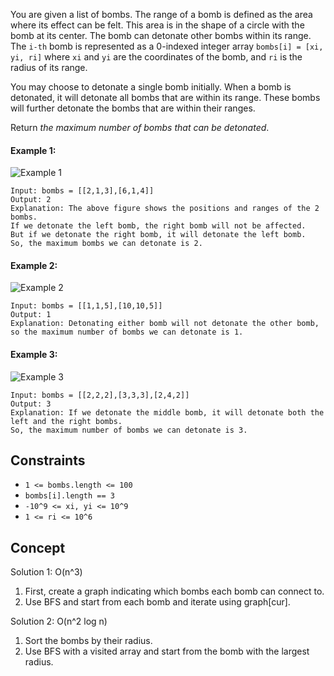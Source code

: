 You are given a list of bombs. The range of a bomb is defined as the area where its effect can be felt. This area is in the shape of a circle with the bomb at its center. The bomb can detonate other bombs within its range. The `i-th` bomb is represented as a 0-indexed integer array `bombs[i] = [xi, yi, ri]` where `xi` and `yi` are the coordinates of the bomb, and `ri` is the radius of its range.

You may choose to detonate a single bomb initially. When a bomb is detonated, it will detonate all bombs that are within its range. These bombs will further detonate the bombs that are within their ranges.

Return *the maximum number of bombs that can be detonated*.

#### Example 1:

![Example 1](https://assets.leetcode.com/uploads/2021/11/22/example1drawio.png)
```plaintext
Input: bombs = [[2,1,3],[6,1,4]]
Output: 2
Explanation: The above figure shows the positions and ranges of the 2 bombs.
If we detonate the left bomb, the right bomb will not be affected.
But if we detonate the right bomb, it will detonate the left bomb.
So, the maximum bombs we can detonate is 2.
```

#### Example 2:

![Example 2](https://assets.leetcode.com/uploads/2021/11/22/example2drawio.png)
```plaintext
Input: bombs = [[1,1,5],[10,10,5]]
Output: 1
Explanation: Detonating either bomb will not detonate the other bomb, so the maximum number of bombs we can detonate is 1.
```

#### Example 3:

![Example 3](https://assets.leetcode.com/uploads/2021/11/22/example3drawio.png)
```plaintext
Input: bombs = [[2,2,2],[3,3,3],[2,4,2]]
Output: 3
Explanation: If we detonate the middle bomb, it will detonate both the left and the right bombs.
So, the maximum number of bombs we can detonate is 3.
```

## Constraints

- `1 <= bombs.length <= 100`
- `bombs[i].length == 3`
- `-10^9 <= xi, yi <= 10^9`
- `1 <= ri <= 10^6`

## Concept
Solution 1: O(n^3)
1. First, create a graph indicating which bombs each bomb can connect to.
2. Use BFS and start from each bomb and iterate using graph[cur].
   
Solution 2: O(n^2 log n)
1. Sort the bombs by their radius.
2. Use BFS with a visited array and start from the bomb with the largest radius.
